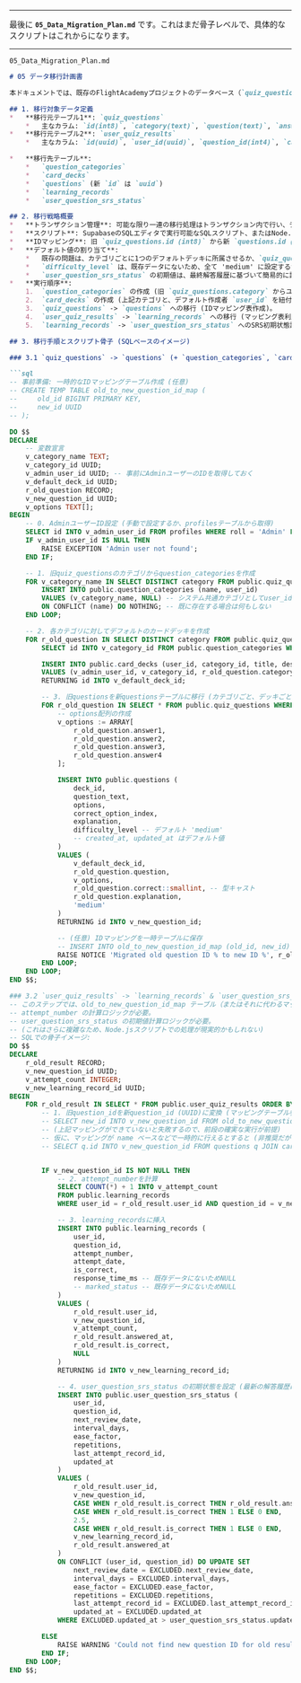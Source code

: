 
---

最後に **`05_Data_Migration_Plan.md`** です。これはまだ骨子レベルで、具体的なスクリプトはこれからになります。

---

`05_Data_Migration_Plan.md`

```markdown
# 05 データ移行計画書

本ドキュメントでは、既存のFlightAcademyプロジェクトのデータベース（`quiz_questions`テーブル、`user_quiz_results`テーブル）から、新しいクイズアプリのテーブル構造へデータを移行するための計画を記述します。

## 1. 移行対象データ定義
*   **移行元テーブル1**: `quiz_questions`
    *   主なカラム: `id(int8)`, `category(text)`, `question(text)`, `answer1(text)`, `answer2(text)`, `answer3(text)`, `answer4(text)`, `correct(int8)`, `explanation(text)`
*   **移行元テーブル2**: `user_quiz_results`
    *   主なカラム: `id(uuid)`, `user_id(uuid)`, `question_id(int4)`, `category(text)`, `is_correct(bool)`, `answered_at(timestamptz)`

*   **移行先テーブル**:
    *   `question_categories`
    *   `card_decks`
    *   `questions` (新 `id` は `uuid`)
    *   `learning_records`
    *   `user_question_srs_status`

## 2. 移行戦略概要
*   **トランザクション管理**: 可能な限り一連の移行処理はトランザクション内で行い、データの整合性を保つ。
*   **スクリプト**: SupabaseのSQLエディタで実行可能なSQLスクリプト、またはNode.js等で`supabase-js`を使用した外部スクリプトで実行。
*   **IDマッピング**: 旧 `quiz_questions.id (int8)` から新 `questions.id (uuid)` へのマッピング情報を一時的に保持し、`learning_records` の `question_id` 移行時に参照する。
*   **デフォルト値の割り当て**:
    *   既存の問題は、カテゴリごとに1つのデフォルトデッキに所属させるか、`quiz_questions.category` を基にデッキ名を自動生成して割り当てる。
    *   `difficulty_level` は、既存データにないため、全て 'medium' に設定するか、何らかのロジックで割り当てる（例：`explanation` の文字数など。基本は 'medium'）。
    *   `user_question_srs_status` の初期値は、最終解答履歴に基づいて簡易的に設定するか、NULLとして初回学習時に計算されるようにする。
*   **実行順序**:
    1.  `question_categories` の作成 (旧 `quiz_questions.category` からユニークなものを抽出)。
    2.  `card_decks` の作成 (上記カテゴリと、デフォルト作成者 `user_id` を紐付け)。
    3.  `quiz_questions` -> `questions` への移行 (IDマッピング表作成)。
    4.  `user_quiz_results` -> `learning_records` への移行 (マッピング表利用)。
    5.  `learning_records` -> `user_question_srs_status` へのSRS初期状態設定。

## 3. 移行手順とスクリプト骨子 (SQLベースのイメージ)

### 3.1 `quiz_questions` -> `questions` (+ `question_categories`, `card_decks`)

```sql
-- 事前準備: 一時的なIDマッピングテーブル作成 (任意)
-- CREATE TEMP TABLE old_to_new_question_id_map (
--     old_id BIGINT PRIMARY KEY,
--     new_id UUID
-- );

DO $$
DECLARE
    -- 変数宣言
    v_category_name TEXT;
    v_category_id UUID;
    v_admin_user_id UUID; -- 事前にAdminユーザーのIDを取得しておく
    v_default_deck_id UUID;
    r_old_question RECORD;
    v_new_question_id UUID;
    v_options TEXT[];
BEGIN
    -- 0. AdminユーザーID設定 (手動で設定するか、profilesテーブルから取得)
    SELECT id INTO v_admin_user_id FROM profiles WHERE roll = 'Admin' LIMIT 1;
    IF v_admin_user_id IS NULL THEN
        RAISE EXCEPTION 'Admin user not found';
    END IF;

    -- 1. 旧quiz_questionsのカテゴリからquestion_categoriesを作成
    FOR v_category_name IN SELECT DISTINCT category FROM public.quiz_questions LOOP
        INSERT INTO public.question_categories (name, user_id)
        VALUES (v_category_name, NULL) -- システム共通カテゴリとしてuser_idはNULL
        ON CONFLICT (name) DO NOTHING; -- 既に存在する場合は何もしない
    END LOOP;

    -- 2. 各カテゴリに対してデフォルトのカードデッキを作成
    FOR r_old_question IN SELECT DISTINCT category FROM public.quiz_questions LOOP
        SELECT id INTO v_category_id FROM public.question_categories WHERE name = r_old_question.category;

        INSERT INTO public.card_decks (user_id, category_id, title, description)
        VALUES (v_admin_user_id, v_category_id, r_old_question.category || ' - Imported Deck', 'Imported from old system')
        RETURNING id INTO v_default_deck_id;

        -- 3. 旧questionsを新questionsテーブルに移行 (カテゴリごと、デッキごとにループ)
        FOR r_old_question IN SELECT * FROM public.quiz_questions WHERE category = r_old_question.category LOOP
            -- options配列の作成
            v_options := ARRAY[
                r_old_question.answer1,
                r_old_question.answer2,
                r_old_question.answer3,
                r_old_question.answer4
            ];

            INSERT INTO public.questions (
                deck_id,
                question_text,
                options,
                correct_option_index,
                explanation,
                difficulty_level -- デフォルト 'medium'
                -- created_at, updated_at はデフォルト値
            )
            VALUES (
                v_default_deck_id,
                r_old_question.question,
                v_options,
                r_old_question.correct::smallint, -- 型キャスト
                r_old_question.explanation,
                'medium'
            )
            RETURNING id INTO v_new_question_id;

            -- (任意) IDマッピングを一時テーブルに保存
            -- INSERT INTO old_to_new_question_id_map (old_id, new_id) VALUES (r_old_question.id, v_new_question_id);
            RAISE NOTICE 'Migrated old question ID % to new ID %', r_old_question.id, v_new_question_id;
        END LOOP;
    END LOOP;
END $$;

### 3.2 `user_quiz_results` -> `learning_records` & `user_question_srs_status`
-- このステップでは、old_to_new_question_id_map テーブル（またはそれに代わるマッピング手段）が必須。
-- attempt_number の計算ロジックが必要。
-- user_question_srs_status の初期値計算ロジックが必要。
-- (これはさらに複雑なため、Node.jsスクリプトでの処理が現実的かもしれない)
-- SQLでの骨子イメージ:
DO $$
DECLARE
    r_old_result RECORD;
    v_new_question_id UUID;
    v_attempt_count INTEGER;
    v_new_learning_record_id UUID;
BEGIN
    FOR r_old_result IN SELECT * FROM public.user_quiz_results ORDER BY user_id, question_id, answered_at LOOP
        -- 1. 旧question_idを新question_id (UUID)に変換 (マッピングテーブル参照)
        -- SELECT new_id INTO v_new_question_id FROM old_to_new_question_id_map WHERE old_id = r_old_result.question_id;
        -- (上記マッピングができていないと失敗するので、前段の確実な実行が前提)
        -- 仮に、マッピングが name ベースなどで一時的に行えるとすると (非推奨だがデモ用)
        -- SELECT q.id INTO v_new_question_id FROM questions q JOIN card_decks cd ON q.deck_id = cd.id JOIN question_categories qc ON cd.category_id = qc.id WHERE qc.name = r_old_result.category AND q.question_text LIKE (SELECT oq.question FROM quiz_questions oq WHERE oq.id = r_old_result.question_id) LIMIT 1;


        IF v_new_question_id IS NOT NULL THEN
            -- 2. attempt_numberを計算
            SELECT COUNT(*) + 1 INTO v_attempt_count
            FROM public.learning_records
            WHERE user_id = r_old_result.user_id AND question_id = v_new_question_id;

            -- 3. learning_recordsに挿入
            INSERT INTO public.learning_records (
                user_id,
                question_id,
                attempt_number,
                attempt_date,
                is_correct,
                response_time_ms -- 既存データにないためNULL
                -- marked_status -- 既存データにないためNULL
            )
            VALUES (
                r_old_result.user_id,
                v_new_question_id,
                v_attempt_count,
                r_old_result.answered_at,
                r_old_result.is_correct,
                NULL
            )
            RETURNING id INTO v_new_learning_record_id;

            -- 4. user_question_srs_status の初期状態を設定 (最新の解答履歴に基づいて簡易的に)
            INSERT INTO public.user_question_srs_status (
                user_id,
                question_id,
                next_review_date,
                interval_days,
                ease_factor,
                repetitions,
                last_attempt_record_id,
                updated_at
            )
            VALUES (
                r_old_result.user_id,
                v_new_question_id,
                CASE WHEN r_old_result.is_correct THEN r_old_result.answered_at + INTERVAL '1 day' ELSE r_old_result.answered_at + INTERVAL '1 hour' END, -- 簡易的な初期値
                CASE WHEN r_old_result.is_correct THEN 1 ELSE 0 END,
                2.5,
                CASE WHEN r_old_result.is_correct THEN 1 ELSE 0 END,
                v_new_learning_record_id,
                r_old_result.answered_at
            )
            ON CONFLICT (user_id, question_id) DO UPDATE SET
                next_review_date = EXCLUDED.next_review_date,
                interval_days = EXCLUDED.interval_days,
                ease_factor = EXCLUDED.ease_factor,
                repetitions = EXCLUDED.repetitions,
                last_attempt_record_id = EXCLUDED.last_attempt_record_id,
                updated_at = EXCLUDED.updated_at
            WHERE EXCLUDED.updated_at > user_question_srs_status.updated_at; -- 最新の記録で更新

        ELSE
            RAISE WARNING 'Could not find new question ID for old result ID % (old question_id: %)', r_old_result.id, r_old_result.question_id;
        END IF;
    END LOOP;
END $$;